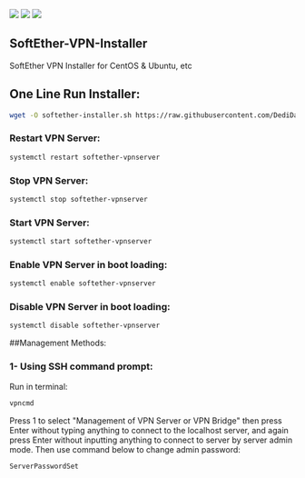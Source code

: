 ![](https://img.shields.io/github/stars/DediData/SoftEther-VPN-Installer.svg) ![](https://img.shields.io/github/forks/DediData/SoftEther-VPN-Installer.svg) ![](https://img.shields.io/github/issues/DediData/SoftEther-VPN-Installer.svg)

## SoftEther-VPN-Installer
SoftEther VPN Installer for CentOS &amp; Ubuntu, etc

## One Line Run Installer:
```sh
wget -O softether-installer.sh https://raw.githubusercontent.com/DediData/SoftEther-VPN-Installer/master/softether-installer.sh && chmod +x softether-installer.sh && ./softether-installer.sh
```

### Restart VPN Server:
```sh
systemctl restart softether-vpnserver
```

### Stop VPN Server:
```sh
systemctl stop softether-vpnserver
```

### Start VPN Server:
```sh
systemctl start softether-vpnserver
```

### Enable VPN Server in boot loading:
```sh
systemctl enable softether-vpnserver
```

### Disable VPN Server in boot loading:
```sh
systemctl disable softether-vpnserver
```

##Management Methods:
### 1- Using SSH command prompt: 
Run in terminal:
```sh
vpncmd
```

Press 1 to select "Management of VPN Server or VPN Bridge"
then press Enter without typing anything to connect to the localhost server, and again press Enter without inputting anything to connect to server by server admin mode.
Then use command below to change admin password:
```sh
ServerPasswordSet
```

